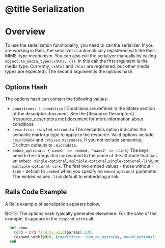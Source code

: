 # @title Serialization
# Overview
To use the serialization functionality, you need to call the serializer. If you are working in Rails, the serializer is automatically registered with the Rails MIME-type mechanism.
You can also call the serializer manually by calling `object.to_media_type(:xhtml, {})`. 
In this call the first argument is the media type. Currently, `:xhtml` and `:html` are registered, but other media types are expected). The second argument is the options hash.

## Options Hash

The options hash can contain the following values:

- `conditions: [:condition]`
  Conditions are defined in the States section of the descriptor document. See the [Resource Descriptors][resource_descriptors.md] document for more information about conditions.
- `semantics: :styled_microdata`
  The semantics option indicates the semantic mark-up type to apply to the resource. Valid options include: `:microdata` and `:styled_microdata`. 
  If you not include semantics, Crichton defaults to `:microdata`.
- `embed_optional: {'name1' => :embed, 'name2' => :link}`
  The keys need to be strings that correspond to the name of the attribute that has an `embed: single-optional`,
`multiple-optional`,`single-optional-link`, or `multiple-optional-link`.
  The first two embed values - those without `-link` - default to `:embed` when you specify no `embed_optional` parameter. The embed values `-link` default to embedding a link.

## Rails Code Example
A Rails example of serialization appears below.

NOTE: The options hash typically generates elsewhere. For the sake of the example, it appears in the `respond_with` call.

```ruby
  def show
    @drd = Drd.find_by_uuid(params[:id])
    respond_with(@drd, {conditions: :can_do_anything, embed_optional: {'items' => :link})
  end
```
